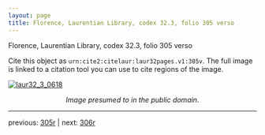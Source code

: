 ```yaml
---
layout: page
title: Florence, Laurentian Library, codex 32.3, folio 305 verso
---
```


Florence, Laurentian Library, codex 32.3, folio 305 verso

Cite this object as `urn:cite2:citelaur:laur32pages.v1:305v`.  The full image is linked to a citation tool you can use to cite regions of the image.

[![laur32_3_0618](http://www.homermultitext.org/iipsrv?IIIF=/project/homer/pyramidal/deepzoom/citelaur/laur32imgs/v1/laur32_3_0618.tif/full/800,/0/default.jpg)](http://www.homermultitext.org/ict2/?urn=urn:cite2:citelaur:laur32imgs.v1:laur32_3_0618) 

<p style="text-align: center; font-style: italic;">Image presumed to in the public domain.</p>

---

previous: [305r](../305r/) | next: [306r](../306r/)